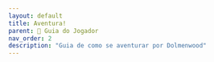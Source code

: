 ```yaml
---
layout: default
title: Aventura!
parent: 🧭 Guia do Jogador
nav_order: 2
description: "Guia de como se aventurar por Dolmenwood"
---
```

